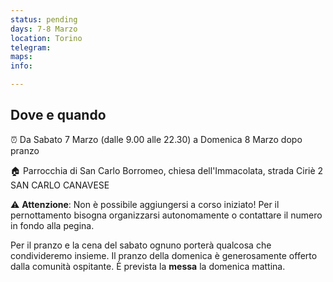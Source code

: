 ```yaml
---
status: pending
days: 7-8 Marzo
location: Torino
telegram: 
maps: 
info: 

---
```

## Dove e quando

⏰  Da Sabato 7 Marzo (dalle 9.00 alle 22.30) a Domenica 8 Marzo dopo pranzo

🏠 Parrocchia di San Carlo Borromeo, chiesa dell'Immacolata, strada Ciriè 2 
SAN CARLO CANAVESE

⚠️ **Attenzione**: Non è possibile aggiungersi a corso iniziato! Per il pernottamento bisogna organizzarsi autonomamente o contattare il numero in fondo alla pegina.

Per il pranzo e la cena del sabato ognuno porterà qualcosa che condivideremo insieme.  Il pranzo della domenica è generosamente offerto dalla comunità ospitante. È prevista la **messa** la domenica mattina.